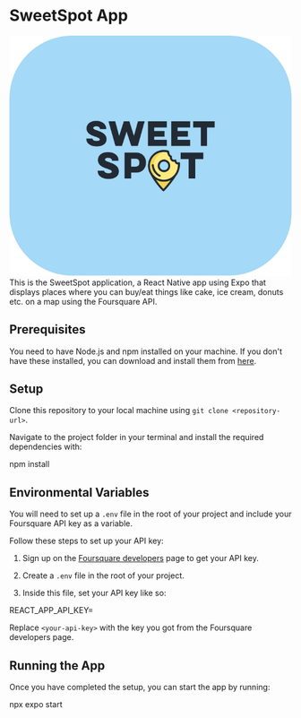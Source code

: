 # SweetSpot App

![SweetSpot Logo](./assets/ReadMeLogo.png)
This is the SweetSpot application, a React Native app using Expo that displays places where you can buy/eat things like cake, ice cream, donuts etc. on a map using the Foursquare API.

## Prerequisites

You need to have Node.js and npm installed on your machine. If you don't have these installed, you can download and install them from [here](https://nodejs.org/).

## Setup

Clone this repository to your local machine using `git clone <repository-url>`.

Navigate to the project folder in your terminal and install the required dependencies with:

npm install

## Environmental Variables

You will need to set up a `.env` file in the root of your project and include your Foursquare API key as a variable.

Follow these steps to set up your API key:

1. Sign up on the [Foursquare developers](https://developer.foursquare.com/) page to get your API key.

2. Create a `.env` file in the root of your project.

3. Inside this file, set your API key like so:

REACT_APP_API_KEY=<your-api-key>

Replace `<your-api-key>` with the key you got from the Foursquare developers page.

## Running the App

Once you have completed the setup, you can start the app by running:

npx expo start
